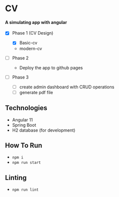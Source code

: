 # CV
#### A simulating app with angular

- [X] Phase 1 (CV Design)
    - [X] Basic-cv
    - modern-cv
    
- [ ] Phase 2
    - Deploy the app to github pages
    
- [ ] Phase 3
    - [ ] create admin dashboard with CRUD operations
    - [ ] generate pdf file
    
## Technologies
- Angular 11
- Spring Boot 
- H2 database (for development)


## How To Run
- `npm i`
- `npm run start`

## Linting
- `npm run lint`
